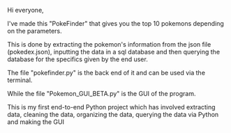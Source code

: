 Hi everyone,

I've made this "PokeFinder" that gives you the top 10 pokemons depending on the parameters.

This is done by extracting the pokemon's information from the json file (pokedex.json), inputting the data in a sql database and then querying the database for the specifics given by the end user.

The file "pokefinder.py" is the back end of it and can be used via the terminal.

While the file "Pokemon_GUI_BETA.py" is the GUI of the program.

This is my first end-to-end Python project which has involved extracting data, cleaning the data, organizing the data, querying the data via Python and making the GUI
